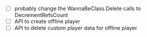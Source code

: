 
- [ ] probably change the WannaBeClass.Delete calls to DecrementRefsCount
- [ ] API to create offline player
- [ ] API to delete custom player data for offline player

